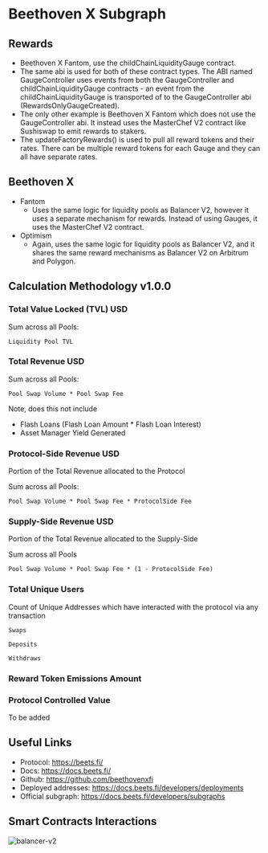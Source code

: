 # Beethoven X Subgraph

## Rewards

- Beethoven X Fantom, use the childChainLiquidityGauge contract.
- The same abi is used for both of these contract types. The ABI named GaugeController uses events from both the GaugeController and childChainLiquidityGauge contracts - an event from the childChainLiquidityGauge is transported of to the GaugeController abi (RewardsOnlyGaugeCreated).
- The only other example is Beethoven X Fantom which does not use the GaugeController abi. It instead uses the MasterChef V2 contract like Sushiswap to emit rewards to stakers.
- The updateFactoryRewards() is used to pull all reward tokens and their rates. There can be multiple reward tokens for each Gauge and they can all have separate rates.

## Beethoven X

- Fantom
  - Uses the same logic for liquidity pools as Balancer V2, however it uses a separate mechanism for rewards. Instead of using Gauges, it uses the MasterChef V2 contract.
- Optimism
  - Again, uses the same logic for liquidity pools as Balancer V2, and it shares the same reward mechanisms as Balancer V2 on Arbitrum and Polygon.

## Calculation Methodology v1.0.0

### Total Value Locked (TVL) USD

Sum across all Pools:

`Liquidity Pool TVL`

### Total Revenue USD

Sum across all Pools:

`Pool Swap Volume * Pool Swap Fee`

Note, does this not include

- Flash Loans (Flash Loan Amount \* Flash Loan Interest)
- Asset Manager Yield Generated

### Protocol-Side Revenue USD

Portion of the Total Revenue allocated to the Protocol

Sum across all Pools:

`Pool Swap Volume * Pool Swap Fee * ProtocolSide Fee`

### Supply-Side Revenue USD

Portion of the Total Revenue allocated to the Supply-Side

Sum across all Pools

`Pool Swap Volume * Pool Swap Fee * (1 - ProtocolSide Fee)`

### Total Unique Users

Count of Unique Addresses which have interacted with the protocol via any transaction

`Swaps`

`Deposits`

`Withdraws`

### Reward Token Emissions Amount

### Protocol Controlled Value

To be added

## Useful Links

- Protocol: https://beets.fi/
- Docs: https://docs.beets.fi/
- Github: https://github.com/beethovenxfi
- Deployed addresses: https://docs.beets.fi/developers/deployments
- Official subgraph: https://docs.beets.fi/developers/subgraphs

## Smart Contracts Interactions

![balancer-v2](../../docs/images/protocols/balancer-v2.png "balancer-v2")
